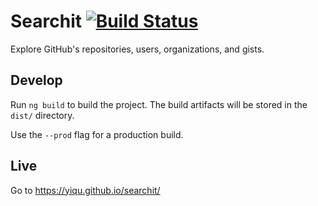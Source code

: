 # Searchit [![Build Status](https://travis-ci.com/yiqu/searchit.svg?branch=master)](https://travis-ci.com/yiqu/searchit)

Explore GitHub's repositories, users, organizations, and gists.

## Develop

Run `ng build` to build the project. The build artifacts will be stored in the `dist/` directory. 

Use the `--prod` flag for a production build.

## Live

Go to https://yiqu.github.io/searchit/
